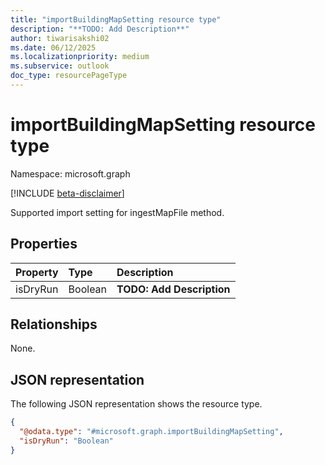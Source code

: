 ```yaml
---
title: "importBuildingMapSetting resource type"
description: "**TODO: Add Description**"
author: tiwarisakshi02
ms.date: 06/12/2025
ms.localizationpriority: medium
ms.subservice: outlook
doc_type: resourcePageType
---
```


# importBuildingMapSetting resource type

Namespace: microsoft.graph

[!INCLUDE [beta-disclaimer](../../includes/beta-disclaimer.md)]

Supported import setting for ingestMapFile method. 

## Properties
|Property|Type|Description|
|:---|:---|:---|
|isDryRun|Boolean|**TODO: Add Description**|

## Relationships
None.

## JSON representation
The following JSON representation shows the resource type.
<!-- {
  "blockType": "resource",
  "@odata.type": "microsoft.graph.importBuildingMapSetting"
}
-->
``` json
{
  "@odata.type": "#microsoft.graph.importBuildingMapSetting",
  "isDryRun": "Boolean"
}
```

